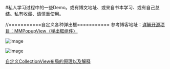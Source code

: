 #私人学习过程中的一些Demo。或有博文地址、或来自书本学习、或有自己总结。私有收藏、请慎重使用。


//===========自定义各种弹出框===========
参考博客地址：[详解开源项目：MMPopupView（弹出框组件）](http://www.cocoachina.com/ios/20150929/13417.html)

![image](https://github.com/huang303513/The-Demo-Of-Common-Study/blob/master/screenShoot/Untitled.gif)


![image](https://github.com/huang303513/The-Demo-Of-Common-Study/blob/master/screenShoot/0.jpg)

[自定义CollectionView布局的原理以及解释](http://www.jianshu.com/p/2a62e44d0034)